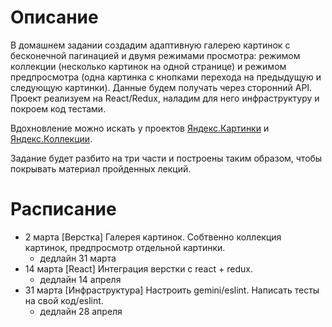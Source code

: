 Описание
========

В домашнем задании создадим адаптивную галерею картинок с бесконечной пагинацией и двумя режимами просмотра: режимом коллекции (несколько картинок на одной странице) и режимом предпросмотра (одна картинка с кнопками перехода на предыдущую и следующую картинки). Данные будем получать через сторонний API.
Проект реализуем на React/Redux, наладим для него инфраструктуру и покроем код тестами.

Вдохновление можно искать у проектов [Яндекс.Картинки](https://yandex.ru/images/search?text=%D0%B2%D0%B4%D0%BE%D1%85%D0%BD%D0%BE%D0%B2%D0%BB%D0%B5%D0%BD%D0%B8%D0%B5) и [Яндекс.Коллекции](https://yandex.ru/collections).

Задание будет разбито на три части и построены таким образом, чтобы покрывать материал пройденных лекций.

Расписание
==========

- 2 марта [Верстка] Галерея картинок. Собтвенно коллекция картинок, предпросмотр отдельной картинки.
  - дедлайн 31 марта
- 14 марта [React] Интеграция верстки с react + redux.
  - дедлайн 14 апреля
- 31 марта [Инфраструктура] Настроить gemini/eslint. Написать тесты на свой код/eslint.
  - дедлайн 28 апреля
